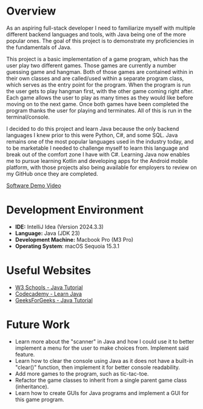 # Overview

As an aspiring full-stack developer I need to familiarize myself with multiple different backend languages and tools, with Java being one of the more popular ones. The goal of this project is to demonstrate my proficiencies in the fundamentals of Java. 

This project is a basic implementation of a game program, which has the user play two different games. Those games are currently a number guessing game and hangman. Both of those games are contained within in their own classes and are called/used within a separate program class, which serves as the entry point for the program. When the program is run the user gets to play hangman first, with the other game coming right after. Each game allows the user to play as many times as they would like before moving on to the next game. Once both games have been completed the program thanks the user for playing and terminates. All of this is run in the terminal/console. 

I decided to do this project and learn Java because the only backend languages I knew prior to this were Python, C#, and some SQL. Java remains one of the most popular languages used in the industry today, and to be marketable I needed to challenge myself to learn this language and break out of the comfort zone I have with C#. Learning Java now enables me to pursue learning Kotlin and developing apps for the Android mobile platform, with those projects also being available for employers to review on my GitHub once they are completed. 

[Software Demo Video](http://youtube.link.goes.here)

# Development Environment

* **IDE:** IntelliJ Idea (Version 2024.3.3)
* **Language:** Java (JDK 23)
* **Development Machine:** Macbook Pro (M3 Pro)
* **Operating System**: macOS Sequoia 15.3.1

# Useful Websites

- [W3 Schools - Java Tutorial](https://www.w3schools.com/java/)
- [Codecademy - Learn Java](https://www.codecademy.com/learn/learn-java)
- [GeeksForGeeks - Java Tutorial](https://www.geeksforgeeks.org/java/)

# Future Work

- Learn more about the "scanner" in Java and how I could use it to better implement a menu for the user to make choices from. Implement said feature.
- Learn how to clear the console using Java as it does not have a built-in "clear()" function, then implement it for better console readability.
- Add more games to the program, such as tic-tac-toe.
- Refactor the game classes to inherit from a single parent game class (inheritance).
- Learn how to create GUIs for Java programs and implement a GUI for this game program.